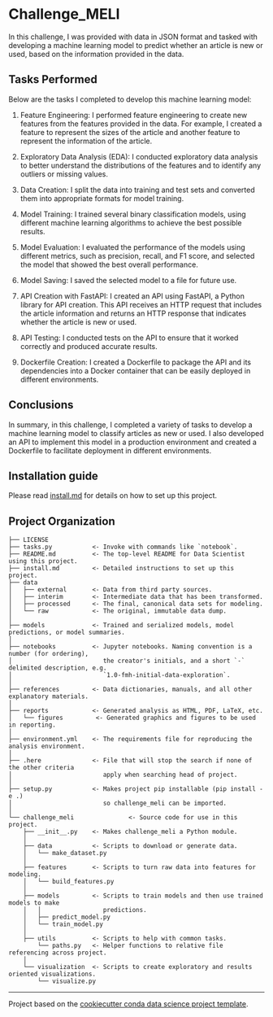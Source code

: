 # Challenge_MELI

In this challenge, I was provided with data in JSON format and tasked with developing a machine learning model to predict whether an article is new or used, based on the information provided in the data.

## Tasks Performed
Below are the tasks I completed to develop this machine learning model:

1. Feature Engineering: I performed feature engineering to create new features from the features provided in the data. For example, I created a feature to represent the sizes of the article and another feature to represent the information of the article.

2. Exploratory Data Analysis (EDA): I conducted exploratory data analysis to better understand the distributions of the features and to identify any outliers or missing values.

3. Data Creation: I split the data into training and test sets and converted them into appropriate formats for model training.

4. Model Training: I trained several binary classification models, using different machine learning algorithms to achieve the best possible results.

5. Model Evaluation: I evaluated the performance of the models using different metrics, such as precision, recall, and F1 score, and selected the model that showed the best overall performance.

6. Model Saving: I saved the selected model to a file for future use.

7. API Creation with FastAPI: I created an API using FastAPI, a Python library for API creation. This API receives an HTTP request that includes the article information and returns an HTTP response that indicates whether the article is new or used.

8. API Testing: I conducted tests on the API to ensure that it worked correctly and produced accurate results.

9. Dockerfile Creation: I created a Dockerfile to package the API and its dependencies into a Docker container that can be easily deployed in different environments.

## Conclusions
In summary, in this challenge, I completed a variety of tasks to develop a machine learning model to classify articles as new or used. I also developed an API to implement this model in a production environment and created a Dockerfile to facilitate deployment in different environments.
  
## Installation guide

Please read [install.md](install.md) for details on how to set up this project.

## Project Organization

    ├── LICENSE
    ├── tasks.py           <- Invoke with commands like `notebook`.
    ├── README.md          <- The top-level README for Data Scientist using this project.
    ├── install.md         <- Detailed instructions to set up this project.
    ├── data
    │   ├── external       <- Data from third party sources.
    │   ├── interim        <- Intermediate data that has been transformed.
    │   ├── processed      <- The final, canonical data sets for modeling.
    │   └── raw            <- The original, immutable data dump.
    │
    ├── models             <- Trained and serialized models, model predictions, or model summaries.
    │
    ├── notebooks          <- Jupyter notebooks. Naming convention is a number (for ordering),
    │                         the creator's initials, and a short `-` delimited description, e.g.
    │                         `1.0-fmh-initial-data-exploration`.
    │
    ├── references         <- Data dictionaries, manuals, and all other explanatory materials.
    │
    ├── reports            <- Generated analysis as HTML, PDF, LaTeX, etc.
    │   └── figures         <- Generated graphics and figures to be used in reporting.
    │
    ├── environment.yml    <- The requirements file for reproducing the analysis environment.
    │
    ├── .here              <- File that will stop the search if none of the other criteria
    │                         apply when searching head of project.
    │
    ├── setup.py           <- Makes project pip installable (pip install -e .)
    │                         so challenge_meli can be imported.
    │
    └── challenge_meli               <- Source code for use in this project.
        ├── __init__.py    <- Makes challenge_meli a Python module.
        │
        ├── data           <- Scripts to download or generate data.
        │   └── make_dataset.py
        │
        ├── features       <- Scripts to turn raw data into features for modeling.
        │   └── build_features.py
        │
        ├── models         <- Scripts to train models and then use trained models to make
        │   │                 predictions.
        │   ├── predict_model.py
        │   └── train_model.py
        │
        ├── utils          <- Scripts to help with common tasks.
            └── paths.py   <- Helper functions to relative file referencing across project.
        │
        └── visualization  <- Scripts to create exploratory and results oriented visualizations.
            └── visualize.py

---
Project based on the [cookiecutter conda data science project template](https://github.com/frandak2/cookiecutter-personal).